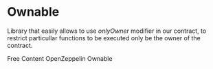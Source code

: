 # Ownable

Library that easily allows to use _onlyOwner_ modifier in our contract, to restrict particullar functions to be executed only be the owner of the contract.

<ResourceGroupTitle>Free Content</ResourceGroupTitle>
<BadgeLink colorScheme='yellow' badgeText='Read' href='https://docs.openzeppelin.com/contracts/4.x/api/access#Ownable'>OpenZeppelin Ownable</BadgeLink>
